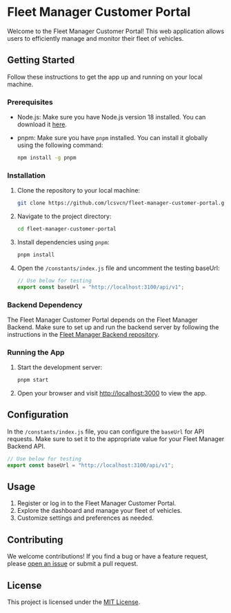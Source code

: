 # Fleet Manager Customer Portal

Welcome to the Fleet Manager Customer Portal! This web application allows users to efficiently manage and monitor their fleet of vehicles.

## Getting Started

Follow these instructions to get the app up and running on your local machine.

### Prerequisites

- Node.js: Make sure you have Node.js version 18 installed. You can download it [here](https://nodejs.org/).
- pnpm: Make sure you have `pnpm` installed. You can install it globally using the following command:

  ```bash
  npm install -g pnpm
  ```

### Installation

1. Clone the repository to your local machine:

   ```bash
   git clone https://github.com/lcsvcn/fleet-manager-customer-portal.git
   ```

2. Navigate to the project directory:

   ```bash
   cd fleet-manager-customer-portal
   ```

3. Install dependencies using `pnpm`:

   ```bash
   pnpm install
   ```

4. Open the `/constants/index.js` file and uncomment the testing baseUrl:

   ```javascript
   // Use below for testing
   export const baseUrl = "http://localhost:3100/api/v1";
   ```

### Backend Dependency

The Fleet Manager Customer Portal depends on the Fleet Manager Backend. Make sure to set up and run the backend server by following the instructions in the [Fleet Manager Backend repository](https://github.com/lcsvcn/fleet-manager-backend).

### Running the App

1. Start the development server:

   ```bash
   pnpm start
   ```

2. Open your browser and visit [http://localhost:3000](http://localhost:3000) to view the app.

## Configuration

In the `/constants/index.js` file, you can configure the `baseUrl` for API requests. Make sure to set it to the appropriate value for your Fleet Manager Backend API.

```javascript
// Use below for testing
export const baseUrl = "http://localhost:3100/api/v1";
```

## Usage

1. Register or log in to the Fleet Manager Customer Portal.
2. Explore the dashboard and manage your fleet of vehicles.
3. Customize settings and preferences as needed.

## Contributing

We welcome contributions! If you find a bug or have a feature request, please [open an issue](https://github.com/lcsvcn/fleet-manager-customer-portal/issues) or submit a pull request.

## License

This project is licensed under the [MIT License](LICENSE).

